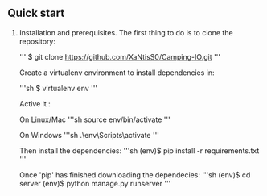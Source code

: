 
## Quick start
1. Installation and prerequisites.
    The first thing to do is to clone the repository:

    '''
    $ git clone https://github.com/XaNtisS0/Camping-IO.git
    '''

    Create a virtualenv environment to install dependencies in:

    '''sh 
    $ virtualenv env
    '''

    Active it :

    On Linux/Mac
    '''sh
    source env/bin/activate
    '''

    On Windows
    '''sh
    .\env\Scripts\activate
    '''

    Then install the dependencies:
    '''sh
    (env)$ pip install -r requirements.txt
    '''

    Once 'pip' has finished downloading the dependecies:
    '''sh
    (env)$ cd server
    (env)$ python manage.py runserver
    '''
